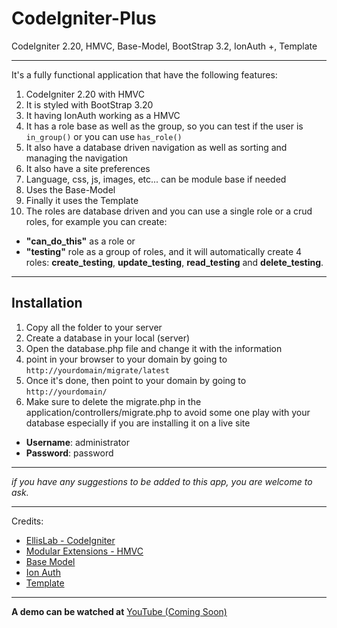 CodeIgniter-Plus
================

CodeIgniter 2.20, HMVC, Base-Model, BootStrap 3.2, IonAuth +, Template

---

It's a fully functional application that have the following features:

1. CodeIgniter 2.20 with HMVC
1. It is styled with BootStrap 3.20
1. It having IonAuth working as a HMVC
1. It has a role base as well as the group, so you can test if the user is `in_group()` or you can use `has_role()`
1. It also have a database driven navigation as well as sorting and managing the navigation
1. It also have a site preferences
1. Language, css, js, images, etc... can be module base if needed
1. Uses the Base-Model
1. Finally it uses the Template
1. The roles are database driven and you can use a single role or 	a crud roles, for example you can create:

* **"can_do_this"** as a role or
* **"testing"** role as a group of roles, and it will automatically create 4 roles: **create_testing**,  **update_testing**, **read_testing** and **delete_testing**.

----
**Installation**
---

1. Copy all the folder to your server
1. Create a database in your local (server)
1. Open the database.php file and change it with the information
1. point in your browser to your domain by going to `http://yourdomain/migrate/latest`
1. Once it's done, then point to your domain by going to `http://yourdomain/`
1. Make sure to delete the migrate.php in the application/controllers/migrate.php to avoid some one play with your database especially if you are installing it on a live site

* **Username**: administrator
* **Password**: password

---

_if you have any suggestions to be added to this app, you are welcome to ask._

---
Credits:
- [EllisLab - CodeIgniter](https://github.com/EllisLab/CodeIgniter)
- [Modular Extensions - HMVC](https://bitbucket.org/wiredesignz/codeigniter-modular-extensions-hmvcxxx)
- [Base Model](https://github.com/jamierumbelow/codeigniter-base-model/blob/master/core/MY_Model.php)
- [Ion Auth](https://github.com/benedmunds/CodeIgniter-Ion-Auth)
- [Template](https://github.com/philsturgeon/codeigniter-template)

---
**A demo can be watched at** [YouTube (Coming Soon)](#)

